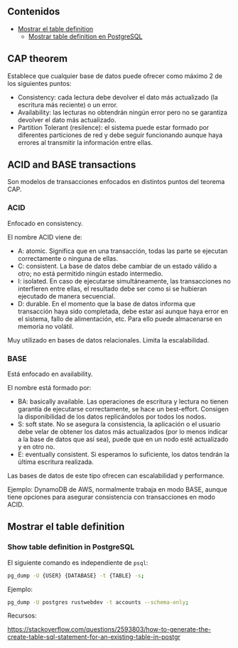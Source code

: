 ## Contenidos

- [Mostrar el table definition](#mostrar-el-table-definition)
  - [Mostrar table definition en PostgreSQL](#mostrar-table-definition-en-postgresql)

## CAP theorem

Establece que cualquier base de datos puede ofrecer como máximo 2 de los siguientes puntos:

- Consistency: cada lectura debe devolver el dato más actualizado (la escritura más reciente) o un error.
- Availability: las lecturas no obtendrán ningún error pero no se garantiza devolver el dato más actualizado.
- Partition Tolerant (resilence): el sistema puede estar formado por diferentes particiones de red y debe seguir funcionando aunque haya errores al transmitir la información entre ellas.

## ACID and BASE transactions

Son modelos de transacciones enfocados en distintos puntos del teorema CAP.

### ACID

Enfocado en consistency.

El nombre ACID viene de:

  - A: atomic. Significa que en una transacción, todas las parte se ejecutan correctamente o ninguna de ellas.
  - C: consistent. La base de datos debe cambiar de un estado válido a otro; no está permitido ningún estado intermedio.
  - I: isolated. En caso de ejecutarse simultáneamente, las transacciones no interfieren entre ellas, el resultado debe ser como si se hubieran ejecutado de manera secuencial.
  - D: durable. En el momento que la base de datos informa que transacción haya sido completada, debe estar así aunque haya error en el sistema, fallo de alimentación, etc. Para ello puede almacenarse en memoria no volátil.

Muy utilizado en bases de datos relacionales. Limita la escalabilidad.

### BASE

Está enfocado en availability.

El nombre está formado por:

- BA: basically available. Las operaciones de escritura y lectura no tienen garantía de ejecutarse correctamente, se hace un best-effort. Consigen la disponibilidad de los datos replicándolos por todos los nodos.
- S: soft state. No se asegura la consistencia, la aplicación o el usuario debe velar de obtener los datos más actualizados (por lo menos indicar a la base de datos que así sea), puede que en un nodo esté actualizado y en otro no.
- E: eventually consistent. Si esperamos lo suficiente, los datos tendrán la última escritura realizada.

Las bases de datos de este tipo ofrecen can escalabilidad y performance.

Ejemplo: DynamoDB de AWS, normalmente trabaja en modo BASE, aunque tiene opciones para asegurar consistencia con transacciones en modo ACID.

## Mostrar el table definition

### Show table definition in PostgreSQL

El siguiente comando es independiente de `psql`:

```bash
pg_dump -U {USER} {DATABASE} -t {TABLE} -s;
```

Ejemplo:

```bash
pg_dump -U postgres rustwebdev -t accounts --schema-only;
```

Recursos:

<https://stackoverflow.com/questions/2593803/how-to-generate-the-create-table-sql-statement-for-an-existing-table-in-postgr>


